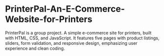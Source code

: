 # PrinterPal-An-E-Commerce-Website-for-Printers
PrinterPal is a group project. A simple e-commerce site for printers, built with HTML, CSS, and JavaScript. It features five pages with product listings, sliders, form validation, and responsive design, emphasizing user experience and clean coding. 
